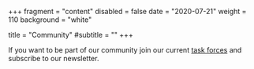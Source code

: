 +++
fragment = "content"
disabled = false
date = "2020-07-21"
weight = 110
background = "white"

title = "Community"
#subtitle = ""
+++

If you want to be part of our community join our current [task forces](https://www.researchsoft.org/taskforces/) and subscribe to our newsletter.
